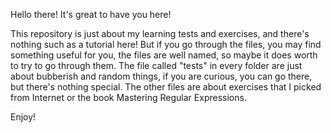 Hello there! It's great to have you here!

This repository is just about my learning tests and exercises, and there's nothing such as a tutorial here!
But if you go through the files, you may find something useful for you, the files are well named, so maybe it does worth to try to go through them.
The file called "tests" in every folder are just about bubberish and random things, if you are curious, you can go there, but there's nothing special.
The other files are about exercises that I picked from Internet or the book Mastering Regular Expressions.

Enjoy!
